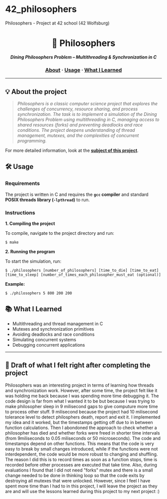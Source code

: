 # 42_philosophers
Philosophers - Project at 42 school (42 Wolfsburg)

<h1 align="center">
	🍝 Philosophers
</h1>

<p align="center">
	<b><i>Dining Philosophers Problem – Multithreading & Synchronization in C</i></b><br>
</p>

<h3 align="center">
	<a href="#%EF%B8%8F-about">About</a>
	<span> · </span>
	<a href="#%EF%B8%8F-usage">Usage</a>
	<span> · </span>
	<a href="#-What-I-Learned">What I Learned</a>
</h3>

---

## 💡 About the project

> _Philosophers is a classic computer science project that explores the challenges of concurrency, resource sharing, and process synchronization. The task is to implement a simulation of the Dining Philosophers Problem using multithreading in C, managing access to shared resources (forks) and preventing deadlocks and race conditions. The project deepens understanding of thread management, mutexes, and the complexities of concurrent programming._

For more detailed information, look at the [**subject of this project**](https://github.com/jonona912/42_philosophers/blob/main/philosophers_subject.pdf).

## 🛠️ Usage

### Requirements

The project is written in C and requires the **`gcc` compiler** and standard **POSIX threads library (`-lpthread`)** to run.

### Instructions

**1. Compiling the project**

To compile, navigate to the project directory and run:

```shell
$ make
```

**2. Running the program**

To start the simulation, run:

```shell
$ ./philosophers [number_of_philosophers] [time_to_die] [time_to_eat] [time_to_sleep] [number_of_times_each_philosopher_must_eat (optional)]
```

**Example:**

```shell
$ ./philosophers 5 800 200 200
```

## 📚 What I Learned

- Multithreading and thread management in C
- Mutexes and synchronization primitives
- Avoiding deadlocks and race conditions
- Simulating concurrent systems
- Debugging concurrent applications

---

## 📝 Draft of what I felt right after completing the project
Philosophers was an interesting project in terms of learning how threads and synchronization work. However, after some time, the project felt like it was holding me back because I was spending more time debugging it. The code design is far from what I wanted it to be but because I was trying to make philosopher sleep in 9 milisecond gaps to give computure more time to process other stuff. 9 milisecond because the project had 10 milisecond tolerance level to detect philosphers death, report and exit it. I implemented my idea and it worked, but the timestamps getting off due to in between function calculations. Then I abondoned the approach to check whether a philosopher has died and whether forks were freed in shorter time intervals (from 9miliseconds to 0.05 miliseconds or 50 microseconds). The code and timestamps depend on other functions. This means that the code is very easy to break by small changes introduced, while if the functions were not interdependent, the code would be more robust to changing and shuffling. The reason I did this is to record times as soon as a function stops, time is recorded before other processes are executed that take time. Also, during evaluations I found that I did not need "forks" mutex and there is a small change needed to be done in thinking loop so that the code exits by destroying all mutexes that were unlocked. However, since I feel I have spent more time than I had to in this project, I will leave the project as they are and will use the lessons learned during this project to my next project :)
